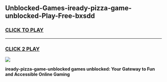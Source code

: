 
## Unblocked-Games-iready-pizza-game-unblocked-Play-Free-bxsdd
<h3>
<a href="https://premium76.site?title=iready-pizza-game-unblocked&ref=09A">CLICK TO PLAY</a></h3>
<hr>

<h3>
<a href="https://premium76.site?title=iready-pizza-game-unblocked&ref=09A">CLICK 2 PLAY</a>
  
</h3>

<a href="https://premium76.site?title=iready-pizza-game-unblocked&ref=09A"><img src="https://clearcache.store/games.png"></a>


**iready-pizza-game-unblocked games unblocked: Your Gateway to Fun and Accessible Online Gaming**
